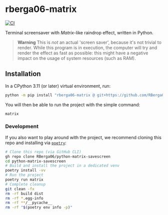 # rberga06-matrix

[![CI](https://github.com/RBerga06/python-matrix-savescreen/actions/workflows/ci.yml/badge.svg?branch=main)](https://github.com/RBerga06/python-matrix-savescreen/actions/workflows/ci.yml)

Terminal screensaver with _Matrix_-like raindrop effect, written in Python.

> **Warning**
> This is _not_ an actual 'screen saver', because it's not trivial to render.
> While this program is in execution, the computer will try and render the effect as fast as possible:
> this might have a negative impact on the usage of system resources (such as RAM).

## Installation

In a CPython 3.11 (or later) virtual environment, run:
```bash
python -m pip install "rberga06-matrix @ git+https://github.com/RBerga06/python-matrix-savescreen"
```
You will then be able to run the project with the simple command:
```bash
matrix
```

### Development

If you also want to play around with the project, we recommend cloning this repo and installing via [`poetry`](https://python-poetry.org/):
```bash
# Clone this repo (via GitHub CLI)
gh repo clone RBerga06/python-matrix-savescreen
cd python-matrix-savescreen
# Build and install the project in a dedicated venv
poetry install -vv
# Run the project
poetry run matrix
# Complete cleanup
git clean -fx
rm -rf build dist
rm -rf *.egg-info
rm -rf **/__pycache__
rm -rf "$(poetry env info -p)"
```

